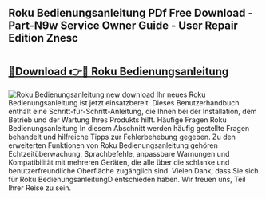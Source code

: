 ## Roku Bedienungsanleitung PDf Free Download - Part-N9w Service Owner Guide - User Repair Edition Znesc

# <h2><a href="http://df5t00w.blite.top/?on=Roku+Bedienungsanleitung">🔗Download 👉🔴 Roku Bedienungsanleitung</a></h2>

[![Roku Bedienungsanleitung new download](https://i.imgur.com/lujVjoI.png)](http://df5t00w.blite.top/?on=Roku+Bedienungsanleitung)
Ihr neues Roku Bedienungsanleitung ist jetzt einsatzbereit. Dieses Benutzerhandbuch enthält eine Schritt-für-Schritt-Anleitung, die Ihnen bei der Installation, dem Betrieb und der Wartung Ihres Produkts hilft. Häufige Fragen Roku Bedienungsanleitung In diesem Abschnitt werden häufig gestellte Fragen behandelt und hilfreiche Tipps zur Fehlerbehebung gegeben. Zu den erweiterten Funktionen von Roku Bedienungsanleitung gehören Echtzeitüberwachung, Sprachbefehle, anpassbare Warnungen und Kompatibilität mit mehreren Geräten, die alle über die schlanke und benutzerfreundliche Oberfläche zugänglich sind. Vielen Dank, dass Sie sich für Roku BedienungsanleitungD entschieden haben. Wir freuen uns, Teil Ihrer Reise zu sein.
